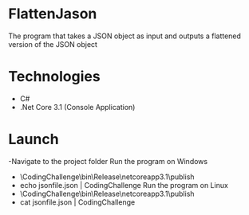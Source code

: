 # FlattenJason
 The program that takes a JSON object as input and outputs a flattened version of the JSON object
# Technologies
- C#
- .Net Core 3.1 (Console Application)
# Launch
-Navigate to the project folder
Run the program on Windows 
  - <project folder>\CodingChallenge\bin\Release\netcoreapp3.1\publish
  - echo jsonfile.json | CodingChallenge
Run the program on Linux
   - <project folder>\CodingChallenge\bin\Release\netcoreapp3.1\publish
  - cat jsonfile.json | CodingChallenge
  

